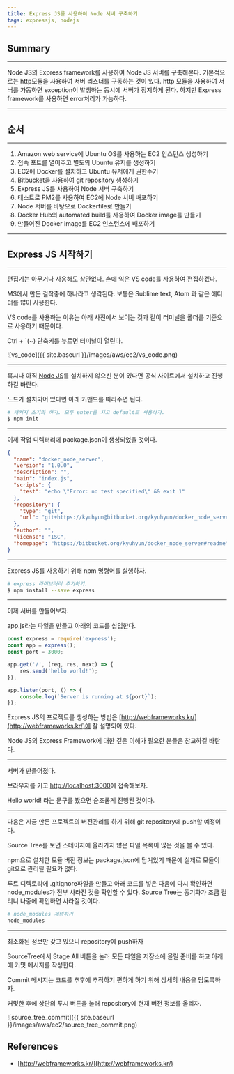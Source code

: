 ```yaml
---
title: Express JS를 사용하여 Node 서버 구축하기
tags: expressjs, nodejs
---
```


## Summary
---------------------
 Node JS의 Express framework를 사용하여 Node JS 서버를 구축해본다. 
 기본적으로는 http모듈을 사용하여 서버 리스너를 구동하는 것이 있다. 
 http 모듈을 사용하여 서버를 가동하면 exception이 발생하는 동시에 서버가 정지하게 된다.
 하지만 Express framework를 사용하면 error처리가 가능하다.

---------------------

## 순서
---------------------
1. Amazon web service에 Ubuntu OS를 사용하는 EC2 인스턴스 생성하기
1. 접속 포트를 열어주고 별도의 Ubuntu 유저를 생성하기
1. EC2에 Docker를 설치하고 Ubuntu 유저에게 권한주기
1. Bitbucket을 사용하여 git repository 생성하기
1. Express JS를 사용하여 Node 서버 구축하기
1. 테스트로 PM2를 사용하여 EC2에 Node 서버 배포하기
1. Node 서버를 바탕으로 Dockerfile로 만들기
1. Docker Hub의 automated build를 사용하여 Docker image를 만들기
1. 만들어진 Docker image를 EC2 인스턴스에 배포하기

---------------------

## Express JS 시작하기
---------------------

편집기는 아무거나 사용해도 상관없다. 손에 익은 VS code를 사용하여 편집하겠다.

MS에서 만든 걸작중에 하나라고 생각된다. 보통은 Sublime text, Atom 과 같은 에디터를 많이 사용한다.

VS code를 사용하는 이유는 아래 사진에서 보이는 것과 같이 터미널을 폴더를 기준으로 사용하기 때문이다.

Ctrl + `(~) 단축키를 누르면 터미널이 열린다.

![vs_code]({{ site.baseurl }}/images/aws/ec2/vs_code.png)

---------------------

혹시나 아직 [Node JS](https://nodejs.org)를 설치하지 않으신 분이 있다면 공식 사이트에서 설치하고 진행하길 바란다.

노드가 설치되어 있다면 아래 커맨드를 따라주면 된다.

```bash
# 패키지 초기화 하기. 모두 enter를 치고 default로 사용하자.
$ npm init
```

---------------------
이제 작업 디렉터리에 package.json이 생성되었을 것이다.

```json
{
  "name": "docker_node_server",
  "version": "1.0.0",
  "description": "",
  "main": "index.js",
  "scripts": {
    "test": "echo \"Error: no test specified\" && exit 1"
  },
  "repository": {
    "type": "git",
    "url": "git+https://kyuhyun@bitbucket.org/kyuhyun/docker_node_server.git"
  },
  "author": "",
  "license": "ISC",
  "homepage": "https://bitbucket.org/kyuhyun/docker_node_server#readme"
}
```

---------------------
Express JS를 사용하기 위해 npm 명령어를 실행하자.

```bash
# express 라이브러리 추가하기.
$ npm install --save express
```

--------------------
이제 서버를 만들어보자.

app.js라는 파일을 만들고 아래의 코드를 삽입한다.

```javascript
const express = require('express');
const app = express();
const port = 3000;

app.get('/', (req, res, next) => {
    res.send('hello world!');
});

app.listen(port, () => {
    console.log(`Server is running at ${port}`);
});
```

Express JS의 프로젝트를 생성하는 방법은 [http://webframeworks.kr/](http://webframeworks.kr/)에 잘 설명되어 있다.

Node JS의 Express Framework에 대한 깊은 이해가 필요한 분들은 참고하길 바란다.

--------------------
서버가 만들어졌다.

브라우저를 키고 [http://localhost:3000](http://localhost:3000)에 접속해보자.

Hello world! 라는 문구를 봤으면 순조롭게 진행된 것이다.

--------------------
다음은 지금 만든 프로젝트의 버전관리를 하기 위해 git repository에 push할 예정이다.

Source Tree를 보면 스테이지에 올라가지 않은 파일 목록이 많은 것을 볼 수 있다.

npm으로 설치한 모듈 버전 정보는 package.json에 담겨있기 때문에 실제로 모듈이 git으로 관리될 필요가 없다.

루트 디렉토리에 .gitignore파일을 만들고 아래 코드를 넣은 다음에 다시 확인하면 node_modules가 전부 사라진 것을 확인할 수 있다. Source Tree는 동기화가 조금 걸리니 나중에 확인하면 사라질 것이다.

```bash
# node_modules 제외하기
node_modules
```

--------------------
최소화된 정보만 갖고 있으니 repository에 push하자

SourceTree에서 Stage All 버튼을 눌러 모든 파일을 저장소에 올릴 준비를 하고 아래에 커밋 메시지를 작성한다.

Commit 메시지는 코드를 추후에 추적하기 편하게 하기 위해 상세히 내용을 담도록하자.

커밋한 후에 상단의 푸시 버튼을 눌러 repository에 현재 버전 정보를 올리자.

![source_tree_commit]({{ site.baseurl }}/images/aws/ec2/source_tree_commit.png)

## References
- [http://webframeworks.kr/](http://webframeworks.kr/)